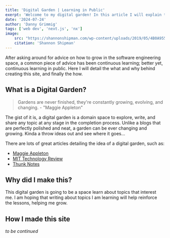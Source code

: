 ```yaml
---
title: 'Digital Garden | Learning in Public'
exerpt: 'Welcome to my digital garden! In this article I will explain the what, why, and how behind this site.'
date: '2024-07-24'
author: 'Danny Grimmig'
tags: ['web dev', 'next.js', 'nx']
image: 
    src: "https://shannonshipman.com/wp-content/uploads/2019/05/4B0A9552-1.jpg"
    citation: 'Shannon Shipman'
---
```

After asking around for advice on how to grow in the software engineering space, a common piece of advice has been continuous learning; better yet, continuous learning in public. Here I will detail the what and why behind creating this site, and finally the how. 

## What is a Digital Garden?
> Gardens are never finished, they're constantly growing, evolving, and changing. - "Maggie Appleton"

The gist of it is, a digital garden is a domain space to explore, write, and share any topic at any stage in the completion process. Unlike a blogs that are perfectly polished and neat, a garden can be ever changing and growing. Kinda a throw ideas out and see where it goes...

There are lots of great articles detailing the idea of a digital garden, such as:
* [Maggie Appleton](https://maggieappleton.com/garden-history)
* [MIT Technology Review](https://www.technologyreview.com/2020/09/03/1007716/digital-gardens-let-you-cultivate-your-own-little-bit-of-the-internet/)
* [Thunk Notes](https://www.thunknotes.com/blog/what-is-a-digital-garden)



## Why did I make this?
This digital garden is going to be a space learn about topics that interest me. I am hoping that writing about topics I am learning will help reinforce the lessons, helping me grow. 

## How I made this site
*to be continued*